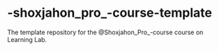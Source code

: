 # -shoxjahon_pro_-course-template
The template repository for the @Shoxjahon_Pro_-course course on Learning Lab.
